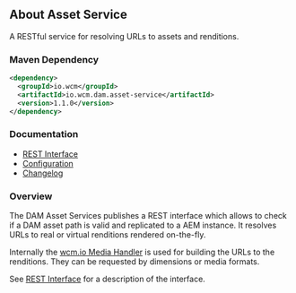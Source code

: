 ## About Asset Service

A RESTful service for resolving URLs to assets and renditions.

### Maven Dependency

```xml
<dependency>
  <groupId>io.wcm</groupId>
  <artifactId>io.wcm.dam.asset-service</artifactId>
  <version>1.1.0</version>
</dependency>
```

### Documentation

* [REST Interface][rest-interface]
* [Configuration][configuration]
* [Changelog][changelog]


### Overview

The DAM Asset Services publishes a REST interface which allows to check if a DAM asset path is valid and replicated to a AEM instance. It resolves URLs to real or virtual renditions rendered on-the-fly.

Internally the [wcm.io Media Handler][media-handler] is used for building the URLs to the renditions. They can be requested by dimensions or media formats.

See [REST Interface][rest-interface] for a description of the interface.


[rest-interface]: rest-interface.html
[configuration]: configuration.html
[changelog]: changes-report.html
[media-handler]: http://wcm.io/handler/media/
